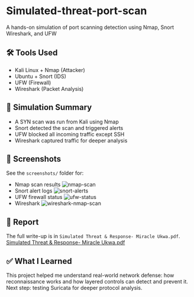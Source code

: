 # Simulated-threat-port-scan
A hands-on simulation of port scanning detection using Nmap, Snort Wireshark, and UFW

## 🛠 Tools Used
- Kali Linux + Nmap (Attacker)
- Ubuntu + Snort (IDS)
- UFW (Firewall)
- Wireshark (Packet Analysis)

## 🧪 Simulation Summary
- A SYN scan was run from Kali using Nmap
- Snort detected the scan and triggered alerts
- UFW blocked all incoming traffic except SSH
- Wireshark captured traffic for deeper analysis

## 📸 Screenshots
See the `screenshots/` folder for:
- Nmap scan results ![nmap-scan](https://github.com/user-attachments/assets/97c24059-98b2-46f8-b53d-bc704de9ef17)
- Snort alert logs ![snort-alerts](https://github.com/user-attachments/assets/bd1daea6-3bfe-4d61-87ba-1e8bc179c8ec)
- UFW firewall status ![ufw-status](https://github.com/user-attachments/assets/fea1bd4a-1866-4165-9878-d2cf6272a79d)
- Wireshark ![wireshark-nmap-scan](https://github.com/user-attachments/assets/c14901ae-47bb-48d1-8448-20dec701f14a)

## 📄 Report
The full write-up is in `Simulated Threat & Response- Miracle Ukwa.pdf`.
[Simulated Threat & Response- Miracle Ukwa.pdf](https://github.com/user-attachments/files/20501361/Simulated.Threat.Response-.Miracle.Ukwa.pdf)

## ✅ What I Learned
This project helped me understand real-world network defense: how reconnaissance works and how layered controls can detect and prevent it. Next step: testing Suricata for deeper protocol analysis.




